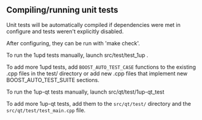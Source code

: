 Compiling/running unit tests
------------------------------------

Unit tests will be automatically compiled if dependencies were met in configure
and tests weren't explicitly disabled.

After configuring, they can be run with 'make check'.

To run the 1upd tests manually, launch src/test/test_1up .

To add more 1upd tests, add `BOOST_AUTO_TEST_CASE` functions to the existing
.cpp files in the test/ directory or add new .cpp files that
implement new BOOST_AUTO_TEST_SUITE sections.

To run the 1up-qt tests manually, launch src/qt/test/1up-qt_test

To add more 1up-qt tests, add them to the `src/qt/test/` directory and
the `src/qt/test/test_main.cpp` file.
